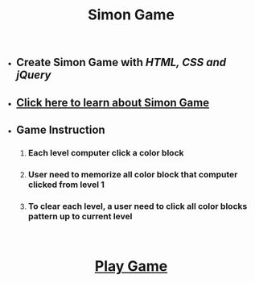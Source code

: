 <h1 align="center">Simon Game</h1>
<br>
<ul>
 <li><h2>Create Simon Game with <em>HTML, CSS and jQuery</em></h2></li>
 <li><h2><a target="_blank" href="https://en.wikipedia.org/wiki/Simon_(game)">Click here to learn about Simon Game</a></h2></li>
 <li><h2>Game Instruction</h2></li>
  <ol>
   <li><h3>Each level computer click a color block</h3></li>
   <li><h3>User need to memorize all color block that computer clicked from level 1</h3></li>
   <li><h3>To clear each level, a user need to click all color blocks pattern up to current level</h3></li>
  </or>
</ul>
<br>
<h1 align="center"><a target="_blank" href="https://raw.githack.com/jungheeyu/web-development/main/Simon%20Game/index.html">Play Game</a></h1>
<br>
